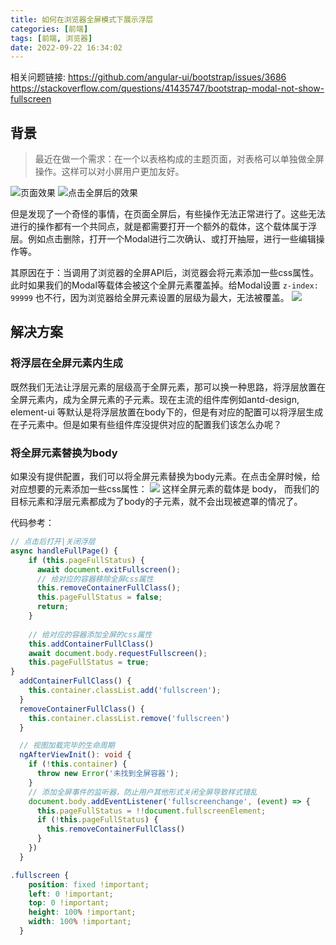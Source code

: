 ```yaml
---
title: 如何在浏览器全屏模式下展示浮层
categories: [前端]
tags: [前端, 浏览器]
date: 2022-09-22 16:34:02
---
```

相关问题链接:
https://github.com/angular-ui/bootstrap/issues/3686
https://stackoverflow.com/questions/41435747/bootstrap-modal-not-show-fullscreen

## 背景
> 最近在做一个需求：在一个以表格构成的主题页面，对表格可以单独做全屏操作。这样可以对小屏用户更加友好。
<!--more-->

![页面效果](https://cdn.jsdelivr.net/gh/sultan-young/picture-bed/assets/20220922160408.png)
![点击全屏后的效果](https://cdn.jsdelivr.net/gh/sultan-young/picture-bed/assets/20220922160634.png)

但是发现了一个奇怪的事情，在页面全屏后，有些操作无法正常进行了。这些无法进行的操作都有一个共同点，就是都需要打开一个额外的载体，这个载体属于浮层。例如点击删除，打开一个Modal进行二次确认、或打开抽屉，进行一些编辑操作等。

其原因在于：当调用了浏览器的全屏API后，浏览器会将元素添加一些css属性。此时如果我们的Modal等载体会被这个全屏元素覆盖掉。给Modal设置 `z-index: 99999` 也不行，因为浏览器给全屏元素设置的层级为最大，无法被覆盖。
![](https://cdn.jsdelivr.net/gh/sultan-young/picture-bed/assets/20220922161103.png)

## 解决方案
### 将浮层在全屏元素内生成
既然我们无法让浮层元素的层级高于全屏元素，那可以换一种思路，将浮层放置在全屏元素内，成为全屏元素的子元素。现在主流的组件库例如antd-design, element-ui 等默认是将浮层放置在body下的，但是有对应的配置可以将浮层生成在子元素中。但是如果有些组件库没提供对应的配置我们该怎么办呢？

### 将全屏元素替换为body
如果没有提供配置，我们可以将全屏元素替换为body元素。在点击全屏时候，给对应想要的元素添加一些css属性：
![](https://cdn.jsdelivr.net/gh/sultan-young/picture-bed/assets/20220922162114.png)
这样全屏元素的载体是 body， 而我们的目标元素和浮层元素都成为了body的子元素，就不会出现被遮罩的情况了。

代码参考：
``` ts 
// 点击后打开|关闭浮层
async handleFullPage() {
    if (this.pageFullStatus) {
      await document.exitFullscreen();
      // 给对应的容器移除全屏css属性
      this.removeContainerFullClass();
      this.pageFullStatus = false;
      return;
    }
    
    // 给对应的容器添加全屏的css属性
    this.addContainerFullClass()
    await document.body.requestFullscreen();
    this.pageFullStatus = true;
}
  addContainerFullClass() {
    this.container.classList.add('fullscreen');
  }
  removeContainerFullClass() {
    this.container.classList.remove('fullscreen')
  }

  // 视图加载完毕的生命周期
  ngAfterViewInit(): void {
    if (!this.container) {
      throw new Error('未找到全屏容器');
    }
    // 添加全屏事件的监听器，防止用户其他形式关闭全屏导致样式错乱
    document.body.addEventListener('fullscreenchange', (event) => {
      this.pageFullStatus = !!document.fullscreenElement;
      if (!this.pageFullStatus) {
        this.removeContainerFullClass()
      }
    })
  }
```

```css
.fullscreen {
    position: fixed !important;
    left: 0 !important;
    top: 0 !important;
    height: 100% !important;
    width: 100% !important;
  }
```
